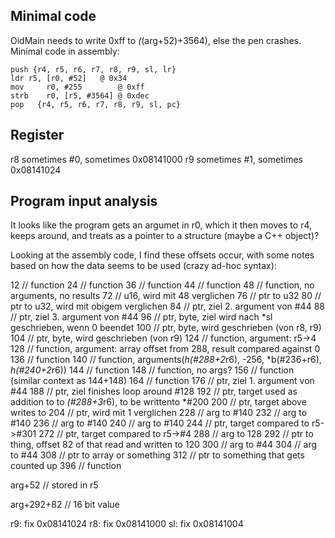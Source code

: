 
## Minimal code

OidMain needs to write 0xff to *(*(arg+52)+3564), else the pen crashes. Minimal code in assembly:

```
push {r4, r5, r6, r7, r8, r9, sl, lr}
ldr r5, [r0, #52]   @ 0x34
mov     r0, #255        @ 0xff
strb    r0, [r5, #3564] @ 0xdec
pop   {r4, r5, r6, r7, r8, r9, sl, pc}
```

## Register

r8 sometimes #0, sometimes 0x08141000
r9 sometimes #1, sometimes 0x08141024

## Program input analysis

It looks like the program gets an argumet in r0, which
it then moves to r4, keeps around, and treats as a pointer to a structure
(maybe a C++ object)?

Looking at the assembly code, I find these offsets occur, with some notes based on how the data seems to be used (crazy ad-hoc syntax):

12 // function
24 // function
36 // function
44 // function
48 // function, no arguments, no results
72 // u16, wird mit 48 verglichen
76 // ptr to u32
80 // ptr to u32, wird mit obigem verglichen
84 // ptr, ziel 2. argument von #44
88 // ptr, ziel 3. argument von #44
96 // ptr, byte, ziel wird nach *sl geschrieben, wenn 0 beendet
100 // ptr, byte, wird geschrieben (von r8, r9)
104 // ptr, byte, wird geschrieben (von r9)
124 // function, argument: r5->4
128 // function, argument: array offset from 288, result compared against 0
136 // function
140 // function, arguments(*h(#288+2*r6), -256, *b(#236+r6), *h(#240+2*r6))
144 // function
148 // function, no args?
156 // function (similar context as 144+148)
164 // function
176 // ptr, ziel 1. argument von #44
188 // ptr, ziel finishes loop around #128
192 // ptr, target used as addition to to *(#288+3*r6), to be writtento *#200
200 // ptr, target above writes to
204 // ptr, wird mit 1 verglichen
228 // arg to #140
232 // arg to #140
236 // arg to #140
240 // arg to #140
244 // ptr, target compared to r5->#301
272 // ptr, target compared to r5->#4
288 // arg to 128
292 // ptr to thing, offset 82 of that read and written to 120
300 // arg to #44
304 // arg to #44
308 // ptr to array or something
312 // ptr to something that gets counted up
396 // function




arg+52 // stored in r5

arg+292+82 // 16 bit value


r9: fix 0x08141024
r8: fix 0x08141000
sl: fix 0x08141004

